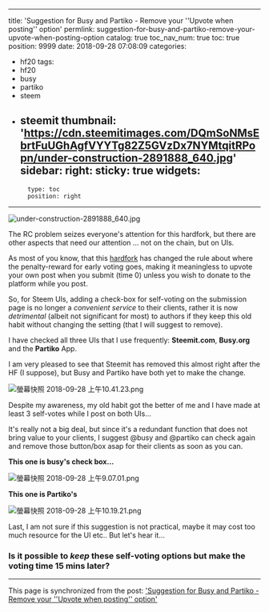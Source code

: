 
---
title: 'Suggestion for Busy and Partiko - Remove your ''Upvote when posting'' option'
permlink: suggestion-for-busy-and-partiko-remove-your-upvote-when-posting-option
catalog: true
toc_nav_num: true
toc: true
position: 9999
date: 2018-09-28 07:08:09
categories:
- hf20
tags:
- hf20
- busy
- partiko
- steem
- steemit
thumbnail: 'https://cdn.steemitimages.com/DQmSoNMsEbrtFuUGhAgfVYYTg82Z5GVzDx7NYMtqitRPopn/under-construction-2891888_640.jpg'
sidebar:
    right:
        sticky: true
widgets:
    -
        type: toc
        position: right
---


![under-construction-2891888_640.jpg](https://cdn.steemitimages.com/DQmSoNMsEbrtFuUGhAgfVYYTg82Z5GVzDx7NYMtqitRPopn/under-construction-2891888_640.jpg)

The RC problem seizes everyone's attention for this hardfork, but there are other aspects that need our attention ... not on the chain, but on UIs.

As most of you know, that this [hardfork](https://steemit.com/steem/@steemitblog/steem-velocity-hardfork-hardfork-20) has changed the rule about where the penalty-reward for early voting goes, making it meaningless to upvote your own post when you submit (time 0) unless you wish to donate to the platform while you post.

So, for Steem UIs, adding a check-box for self-voting on the submission page is no longer a *convenient service* to their clients, rather it is now *detrimental* (albeit not significant for most) to authors if they keep this old habit without changing the setting (that I will suggest to remove).

I have checked all three UIs that I use frequently: **Steemit.com**, **Busy.org** and the **Partiko** App.

I am very pleased to see that Steemit has removed this almost right after the HF (I suppose), but Busy and Partiko have both yet to make the change.

![螢幕快照 2018-09-28 上午10.41.23.png](https://cdn.steemitimages.com/DQmPD4wHnWsiK9RcywzRL9VB8Ziborsf8WGAhbaM2y8Qobi/%E8%9E%A2%E5%B9%95%E5%BF%AB%E7%85%A7%202018-09-28%20%E4%B8%8A%E5%8D%8810.41.23.png)

Despite my awareness, my old habit got the better of me and I have made at least 3 self-votes while I post on both UIs...  

It's really not a big deal, but since it's a redundant function that does not bring value to your clients, I suggest @busy and @partiko can check again and remove those button/box asap for their clients as soon as you can.

**This one is busy's check box...**

![螢幕快照 2018-09-28 上午9.07.01.png](https://cdn.steemitimages.com/DQmfPAB8DUKKeb1HfvAE5a2cx6KvncM8DEDoVisUFF7X8Dq/%E8%9E%A2%E5%B9%95%E5%BF%AB%E7%85%A7%202018-09-28%20%E4%B8%8A%E5%8D%889.07.01.png)

**This one is Partiko's**

![螢幕快照 2018-09-28 上午10.19.21.png](https://cdn.steemitimages.com/DQmaGUgj3ogvcke2PDmafyy3jnSQXgygKgc1K5PsEspsoQT/%E8%9E%A2%E5%B9%95%E5%BF%AB%E7%85%A7%202018-09-28%20%E4%B8%8A%E5%8D%8810.19.21.png)

Last, I am not sure if this suggestion is not practical, maybe it may cost too much resource for the UI etc.. But let's hear it...

### Is it possible to *keep* these self-voting options but make the voting time 15 mins later?

- - -

This page is synchronized from the post: ['Suggestion for Busy and Partiko - Remove your ''Upvote when posting'' option'](https://steemit.com/@deanliu/suggestion-for-busy-and-partiko-remove-your-upvote-when-posting-option)
